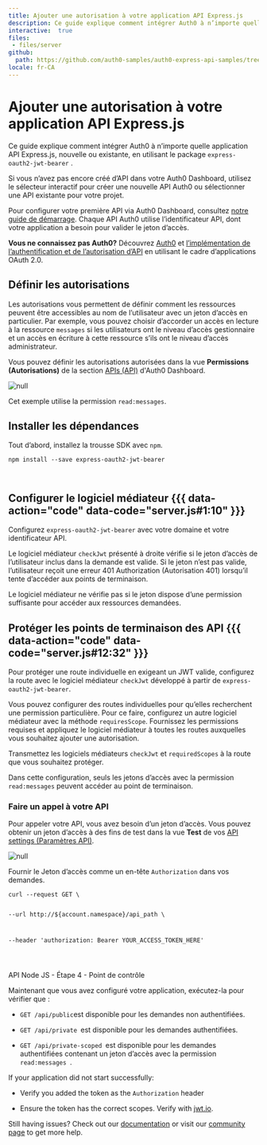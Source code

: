 ```yaml
---
title: Ajouter une autorisation à votre application API Express.js
description: Ce guide explique comment intégrer Auth0 à n’importe quelle application API Express.js, nouvelle ou existante, en utilisant le package express-oauth2-jwt-bearer .
interactive:  true
files:
 - files/server
github:
  path: https://github.com/auth0-samples/auth0-express-api-samples/tree/master/01-Authorization-RS256
locale: fr-CA
---
```


# Ajouter une autorisation à votre application API Express.js


<p>Ce guide explique comment intégrer Auth0 à n’importe quelle application API Express.js, nouvelle ou existante, en utilisant le package <code>express-oauth2-jwt-bearer</code> .</p><p>Si vous n’avez pas encore créé d’API dans votre Auth0 Dashboard, utilisez le sélecteur interactif pour créer une nouvelle API Auth0 ou sélectionner une API existante pour votre projet.</p><p>Pour configurer votre première API via Auth0 Dashboard, consultez <a href="https://auth0.com/docs/get-started/auth0-overview/set-up-apis">notre guide de démarrage</a>. Chaque API Auth0 utilise l’identificateur API, dont votre application a besoin pour valider le jeton d’accès.</p><p><div class="alert-container" severity="default"><p><b>Vous ne connaissez pas Auth0?</b> Découvrez <a href="https://auth0.com/docs/overview">Auth0</a> et <a href="https://auth0.com/docs/api-auth">l’implémentation de l’authentification et de l’autorisation d’API</a> en utilisant le cadre d’applications OAuth 2.0.</p></div></p><p></p>

## Définir les autorisations


<p>Les autorisations vous permettent de définir comment les ressources peuvent être accessibles au nom de l’utilisateur avec un jeton d’accès en particulier. Par exemple, vous pouvez choisir d’accorder un accès en lecture à la ressource <code>messages</code> si les utilisateurs ont le niveau d’accès gestionnaire et un accès en écriture à cette ressource s’ils ont le niveau d’accès administrateur.</p><p>Vous pouvez définir les autorisations autorisées dans la vue <b>Permissions (Autorisations)</b> de la section <a href="https://manage.auth0.com/#/apis">APIs (API)</a> d&#39;Auth0 Dashboard.</p><img src="//images.ctfassets.net/cdy7uua7fh8z/5EnGfdqLVZ8fuIxbUn7gm1/41998b8778fe7ad02b23131643b5ba95/Quickstarts_API_-_Permissions.png" alt="null" /><p><div class="alert-container" severity="default"><p>Cet exemple utilise la permission <code>read:messages</code>.</p></div></p>

## Installer les dépendances


<p>Tout d’abord, installez la trousse SDK avec <code>npm</code>.</p><p><pre><code class="language-powershell">npm install --save express-oauth2-jwt-bearer

</code></pre>

</p>

## Configurer le logiciel médiateur {{{ data-action="code" data-code="server.js#1:10" }}}


<p>Configurez <code>express-oauth2-jwt-bearer</code> avec votre domaine et votre identificateur API.</p><p>Le logiciel médiateur <code>checkJwt</code> présenté à droite vérifie si le jeton d’accès de l’utilisateur inclus dans la demande est valide. Si le jeton n’est pas valide, l’utilisateur reçoit une erreur 401 Authorization (Autorisation 401) lorsqu’il tente d’accéder aux points de terminaison.</p><p>Le logiciel médiateur ne vérifie pas si le jeton dispose d’une permission suffisante pour accéder aux ressources demandées.</p>

## Protéger les points de terminaison des API {{{ data-action="code" data-code="server.js#12:32" }}}


<p>Pour protéger une route individuelle en exigeant un JWT valide, configurez la route avec le logiciel médiateur <code>checkJwt</code> développé à partir de <code>express-oauth2-jwt-bearer</code>.</p><p>Vous pouvez configurer des routes individuelles pour qu’elles recherchent une permission particulière. Pour ce faire, configurez un autre logiciel médiateur avec la méthode <code>requiresScope</code>. Fournissez les permissions requises et appliquez le logiciel médiateur à toutes les routes auxquelles vous souhaitez ajouter une autorisation.</p><p>Transmettez les logiciels médiateurs <code>checkJwt</code> et <code>requiredScopes</code> à la route que vous souhaitez protéger.</p><p>Dans cette configuration, seuls les jetons d’accès avec la permission <code>read:messages</code> peuvent accéder au point de terminaison.</p><h3>Faire un appel à votre API</h3><p>Pour appeler votre API, vous avez besoin d’un jeton d’accès. Vous pouvez obtenir un jeton d’accès à des fins de test dans la vue <b>Test</b> de vos <a href="https://manage.auth0.com/#/apis">API settings (Paramètres API)</a>.</p><img src="//images.ctfassets.net/cdy7uua7fh8z/5HUMcKGXoNOvdJNXFI73oi/46c9a2dff462708e855bc1073e601f80/Tokens_-_French.png" alt="null" /><p>Fournir le Jeton d’accès comme un en-tête <code>Authorization</code> dans vos demandes.</p><p><pre><code>curl --request GET \

  --url http://${account.namespace}/api_path \

  --header 'authorization: Bearer YOUR_ACCESS_TOKEN_HERE'

</code></pre>

</p><p><div class="checkpoint">API Node JS - Étape 4 - Point de contrôle <div class="checkpoint-default"><p>Maintenant que vous avez configuré votre application, exécutez-la pour vérifier que :</p><ul><li><p><code>GET /api/public</code>est disponible pour les demandes non authentifiées.</p></li><li><p><code>GET /api/private </code>est disponible pour les demandes authentifiées.</p></li><li><p><code>GET /api/private-scoped </code>est disponible pour les demandes authentifiées contenant un jeton d’accès avec la permission <code>read:messages </code>.</p></li></ul><p></p></div>

  <div class="checkpoint-success"></div>

  <div class="checkpoint-failure"><p>If your application did not start successfully:</p><ul><li><p>Verify you added the token as the <code>Authorization</code> header</p></li><li><p>Ensure the token has the correct scopes. Verify with <a href="https://jwt.io/">jwt.io</a>.</p></li></ul><p>Still having issues? Check out our <a href="https://auth0.com/docs">documentation</a> or visit our <a href="https://community.auth0.com/">community page</a> to get more help.</p></div>

  </div></p>
